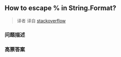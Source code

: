 ## How to escape % in String.Format?

> 译者 译自 [stackoverflow](http://stackoverflow.com/questions/5011932/how-to-escape-in-string-format) 

### 问题描述 

### 高票答案 

